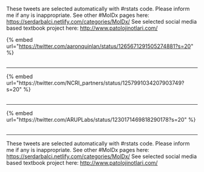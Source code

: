 

These tweets are selected automatically with #rstats code. Please inform me if any is inappropriate.
See other #MolDx pages here: https://serdarbalci.netlify.com/categories/MolDx/ 
See selected social media based textbook project here: http://www.patolojinotlari.com/

{% embed url="https://twitter.com/aaronquinlan/status/1265671291505274881?s=20" %}<br>
<br>
<hr>
{% embed url="https://twitter.com/NCRI_partners/status/1257991034207903749?s=20" %}<br>
<br>
<hr>
{% embed url="https://twitter.com/ARUPLabs/status/1230171469818290178?s=20" %}<br>
<br>
<hr>


These tweets are selected automatically with #rstats code. Please inform me if any is inappropriate.
See other #MolDx pages here: https://serdarbalci.netlify.com/categories/MolDx/ 
See selected social media based textbook project here: http://www.patolojinotlari.com/
